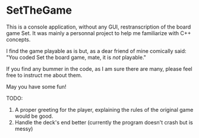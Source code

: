 # SetTheGame

This is a console application, without any GUI, restranscription of the board game Set.
It was mainly a personnal project to help me familiarize with C++ concepts.

I find the game playable as is but, as a dear friend of mine comically said: "You coded Set the board game, mate, it is _not_ playable."

If you find any bummer in the code, as I am sure there are many, please feel free to instruct me about them.

May you have some fun!

TODO:
1. A proper greeting for the player, explaining the rules of the original game would be good.
2. Handle the deck's end better (currently the program doesn't crash but is messy)
